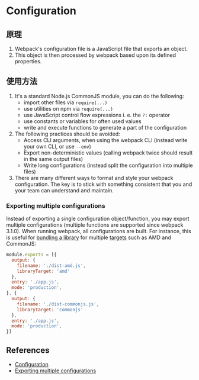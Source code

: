 # Configuration

## 原理
1. Webpack's configuration file is a JavaScript file that exports an object.
2. This object is then processed by webpack based upon its defined properties.

## 使用方法
1. It's a standard Node.js CommonJS module, you can do the following:
    * import other files via `require(...)`
    * use utilities on npm via `require(...)`
    * use JavaScript control flow expressions i. e. the `?:` operator
    * use constants or variables for often used values
    * write and execute functions to generate a part of the configuration
2. The following practices should be avoided:
    * Access CLI arguments, when using the webpack CLI (instead write your own
        CLI, or use `--env`)
    * Export non-deterministic values (calling webpack twice should result in
        the same output files)
    * Write long configurations (instead split the configuration into multiple
        files)
3. There are many different ways to format and style your webpack configuration.
The key is to stick with something consistent that you and your team can
understand and maintain.

### Exporting multiple configurations
Instead of exporting a single configuration object/function, you may export
multiple configurations (multiple functions are supported since webpack 3.1.0).
When running webpack, all configurations are built. For instance, this is useful
 for [bundling a library](https://webpack.js.org/guides/author-libraries/) for
multiple [targets](https://webpack.js.org/configuration/output/#output-librarytarget)
such as AMD and CommonJS:
```js
module.exports = [{
  output: {
    filename: './dist-amd.js',
    libraryTarget: 'amd'
  },
  entry: './app.js',
  mode: 'production',
}, {
  output: {
    filename: './dist-commonjs.js',
    libraryTarget: 'commonjs'
  },
  entry: './app.js',
  mode: 'production',
}]
```

## References
* [Configuration](https://webpack.js.org/concepts/configuration/)
* [Exporting multiple configurations](https://webpack.js.org/configuration/configuration-types/#exporting-multiple-configurations)
